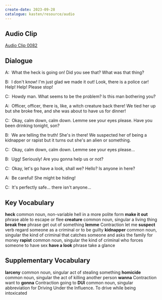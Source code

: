 ```yaml
---
create-date: 2023-09-28
catalogue: kasten/resource/audio
---
```


## Audio Clip
[Audio Clip 0082](https://archive.org/download/englishpod_all/englishpod_0082dg.mp3)

## Dialogue
A:  What the heck is going on! Did you see that?  What was that thing?

B:  I don't know! I'm just glad we  made it out! Look, there is a police car! Help!  Help!  Please stop!

C:  Howdy man. What seems to be the problem? Is this man bothering you?

A:  Officer, officer, there is, like,   a witch creature back there! We tied her up but she broke free,   and  she was about to have us for dinner!

C:  Okay, calm down, calm down. Lemme see your eyes please. Have you been drinking tonight, son?

B:  We are telling the truth! She's in there! We suspected her  of being a kidnapper or rapist but it turns out she's an alien or something.

C:  Okay,    calm down, calm down. Lemme see your eyes please...

B:  Ugg! Seriously! Are you gonna help us or not?

C:  Okay, let's go have a look, shall we? Hello? Is anyone in here?

A:  Be careful! She might be hiding!

C:  It's perfectly safe... there isn't anyone...

## Key Vocabulary
**heck**          common noun, non-variable   hell in a more polite form
**make it out**   phrase                      able to escape or flee
**creature**      common noun, singular       a living thing
**break free**    phrase                      get out of something
**lemme**         Contraction                 let me
**suspect**       verb                        regard someone as a criminal or to be guilty
**kidnapper**     common noun, singular       the kind of criminal that catches someone and asks the family for money
**rapist**        common noun, singular       the kind of criminal who forces someone to have sex
**have a look**   phrase                      take a glance

## Supplementary Vocabulary
**larceny**    common noun, singular   act of stealing something
**homicide**   common noun, singular   the act of killing another person
**wanna**      Contraction             want to
**gonna**      Contraction             going to
**DUI**        common noun, singular   abbreviation for Driving Under the Influence. To drive while being intoxicated
